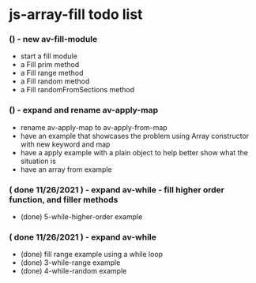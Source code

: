 # js-array-fill todo list

### () - new av-fill-module
* start a fill module
* a Fill prim method
* a Fill range method
* a Fill random method
* a Fill randomFromSections method

### () - expand and rename av-apply-map
* rename av-apply-map to av-apply-from-map
* have an example that showcases the problem using Array constructor with new keyword and map
* have a apply example with a plain object to help better show what the situation is
* have an array from example

### ( done 11/26/2021 ) - expand av-while - fill higher order function, and filler methods
* (done) 5-while-higher-order example

### ( done 11/26/2021 ) - expand av-while
* (done) fill range example using a while loop
* (done) 3-while-range example
* (done) 4-while-random example

